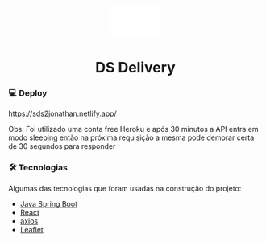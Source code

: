 <div align="center">
    <img src="./front-web/src/Navbar/logo.svg">
    <h1 align="center">DS Delivery</h1>
</div>

### 💻 Deploy

https://sds2jonathan.netlify.app/

Obs: Foi utilizado uma conta free Heroku e após 30 minutos a API entra em modo sleeping então na próxima requisição a mesma pode demorar certa de 30 segundos para responder

### 🛠 Tecnologias

Algumas das tecnologias que foram usadas na construção do projeto:

- [Java Spring Boot](https://spring.io/projects/spring-boot)
- [React](https://pt-br.reactjs.org/)
- [axios](https://github.com/axios/axios)
- [Leaflet](https://leafletjs.com/)


